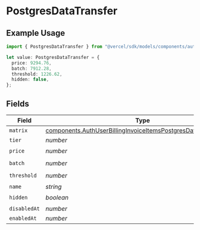 # PostgresDataTransfer

## Example Usage

```typescript
import { PostgresDataTransfer } from "@vercel/sdk/models/components/authuser.js";

let value: PostgresDataTransfer = {
  price: 9294.76,
  batch: 7912.28,
  threshold: 1226.62,
  hidden: false,
};
```

## Fields

| Field                                                                                                                                                | Type                                                                                                                                                 | Required                                                                                                                                             | Description                                                                                                                                          |
| ---------------------------------------------------------------------------------------------------------------------------------------------------- | ---------------------------------------------------------------------------------------------------------------------------------------------------- | ---------------------------------------------------------------------------------------------------------------------------------------------------- | ---------------------------------------------------------------------------------------------------------------------------------------------------- |
| `matrix`                                                                                                                                             | [components.AuthUserBillingInvoiceItemsPostgresDataTransferMatrix](../../models/components/authuserbillinginvoiceitemspostgresdatatransfermatrix.md) | :heavy_minus_sign:                                                                                                                                   | N/A                                                                                                                                                  |
| `tier`                                                                                                                                               | *number*                                                                                                                                             | :heavy_minus_sign:                                                                                                                                   | N/A                                                                                                                                                  |
| `price`                                                                                                                                              | *number*                                                                                                                                             | :heavy_check_mark:                                                                                                                                   | N/A                                                                                                                                                  |
| `batch`                                                                                                                                              | *number*                                                                                                                                             | :heavy_check_mark:                                                                                                                                   | N/A                                                                                                                                                  |
| `threshold`                                                                                                                                          | *number*                                                                                                                                             | :heavy_check_mark:                                                                                                                                   | N/A                                                                                                                                                  |
| `name`                                                                                                                                               | *string*                                                                                                                                             | :heavy_minus_sign:                                                                                                                                   | N/A                                                                                                                                                  |
| `hidden`                                                                                                                                             | *boolean*                                                                                                                                            | :heavy_check_mark:                                                                                                                                   | N/A                                                                                                                                                  |
| `disabledAt`                                                                                                                                         | *number*                                                                                                                                             | :heavy_minus_sign:                                                                                                                                   | N/A                                                                                                                                                  |
| `enabledAt`                                                                                                                                          | *number*                                                                                                                                             | :heavy_minus_sign:                                                                                                                                   | N/A                                                                                                                                                  |